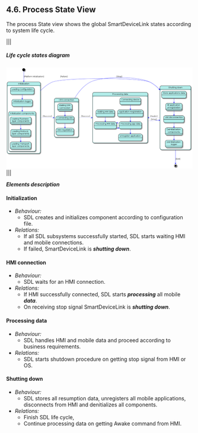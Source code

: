 ## 4.6. Process State View

The process State view shows the global SmartDeviceLink states according to system life cycle.

|||
##### Life cycle states diagram
![Life cycle states](./assets/image22.png)
|||

***Elements description***

#### Initialization
  - *Behaviour:*
    - SDL creates and initializes component according to configuration file. 
  - *Relations:*
    - If all SDL subsystems successfully started, SDL starts waiting HMI and mobile connections.
    - If failed, SmartDeviceLink is ***shutting down***. 

#### HMI connection
  - *Behaviour:*
    - SDL waits for an HMI connection. 
  - *Relations:*
    - If HMI successfully connected, SDL starts ***processing*** all mobile ***data***.
    - On receiving stop signal SmartDeviceLink is ***shutting down***.
 
#### Processing data
  - *Behaviour:*
    - SDL handles HMI and mobile data and proceed according to business requirements. 
  - *Relations:*
    - SDL starts shutdown procedure on getting stop signal from HMI or OS.

#### Shutting down
  - *Behaviour:*
    - SDL stores all resumption data, unregisters all mobile applications,  disconnects from HMI and denitializes all components.
  - *Relations:*
    - Finish SDL life cycle,
    - Continue processing data on getting Awake command from HMI. 
